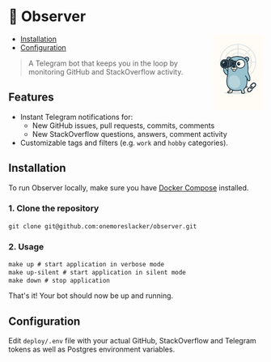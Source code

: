 # 📡 Observer

<img src="assets/obs.logo.png" width="100" style="float: right; margin-left: 10px;">

<!-- TOC -->
- [Installation](#installation)
- [Configuration](#configuration)
<!-- /TOC -->

> A Telegram bot that keeps you in the loop by monitoring GitHub and StackOverflow activity.

## Features
- Instant Telegram notifications for:
    - New GitHub issues, pull requests, commits, comments
    - New StackOverflow questions, answers, comment activity
- Customizable tags and filters (e.g. `work` and `hobby` categories).

## Installation

To run Observer locally, make sure you have [Docker Compose](https://docs.docker.com/compose/install/standalone/) installed.

### 1. Clone the repository
```shell
git clone git@github.com:onemoreslacker/observer.git
```

### 2. Usage
```shell
make up # start application in verbose mode
make up-silent # start application in silent mode
make down # stop application
```

That's it! Your bot should now be up and running.

## Configuration

Edit `deploy/.env` file with your actual GitHub, StackOverflow and Telegram tokens
as well as Postgres environment variables.

